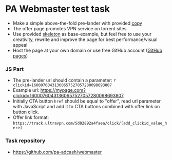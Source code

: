 # PA Webmaster test task

- Make a simple above-the-fold pre-lander with provided [copy](copy.md)
- The offer page promotes VPN service on torrent sites
- Use provided [skeleton](skeleton.html) as base-example, but feel free to use your creativity, rewrite and improve the page for best performance/visual appeal
- Host the page at your own domain or use free GitHub account ([GitHub pages](https://docs.github.com/en/github/working-with-github-pages))

### JS Part
- The pre-lander url should contain a parameter: `?clickid=16000760431360657527057280098693807`
- Example url: https://mypage.com?clickid=16000760431360657527057280098693807
- Initially CTA button `href` should be equal to "offer", read url parameter with  JavaScript and add it to CTA buttons combined with offer link on button click.
- Offer link format: `https://track.ultravpn.com/5d02892a4faea/click/[add_clickid_value_here]`

### Task repository

- https://github.com/pa-adcash/webmaster
